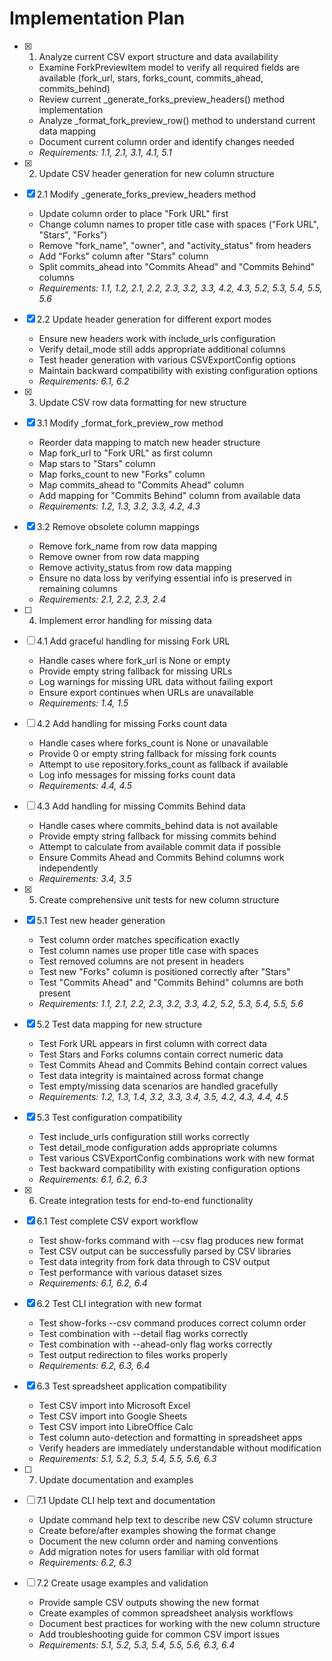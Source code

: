 # Implementation Plan

- [x] 1. Analyze current CSV export structure and data availability
  - Examine ForkPreviewItem model to verify all required fields are available (fork_url, stars, forks_count, commits_ahead, commits_behind)
  - Review current _generate_forks_preview_headers() method implementation
  - Analyze _format_fork_preview_row() method to understand current data mapping
  - Document current column order and identify changes needed
  - _Requirements: 1.1, 2.1, 3.1, 4.1, 5.1_

- [x] 2. Update CSV header generation for new column structure
- [x] 2.1 Modify _generate_forks_preview_headers method
  - Update column order to place "Fork URL" first
  - Change column names to proper title case with spaces ("Fork URL", "Stars", "Forks")
  - Remove "fork_name", "owner", and "activity_status" from headers
  - Add "Forks" column after "Stars" column
  - Split commits_ahead into "Commits Ahead" and "Commits Behind" columns
  - _Requirements: 1.1, 1.2, 2.1, 2.2, 2.3, 3.2, 3.3, 4.2, 4.3, 5.2, 5.3, 5.4, 5.5, 5.6_

- [x] 2.2 Update header generation for different export modes
  - Ensure new headers work with include_urls configuration
  - Verify detail_mode still adds appropriate additional columns
  - Test header generation with various CSVExportConfig options
  - Maintain backward compatibility with existing configuration options
  - _Requirements: 6.1, 6.2_

- [x] 3. Update CSV row data formatting for new structure
- [x] 3.1 Modify _format_fork_preview_row method
  - Reorder data mapping to match new header structure
  - Map fork_url to "Fork URL" as first column
  - Map stars to "Stars" column
  - Map forks_count to new "Forks" column
  - Map commits_ahead to "Commits Ahead" column
  - Add mapping for "Commits Behind" column from available data
  - _Requirements: 1.2, 1.3, 3.2, 3.3, 4.2, 4.3_

- [x] 3.2 Remove obsolete column mappings
  - Remove fork_name from row data mapping
  - Remove owner from row data mapping
  - Remove activity_status from row data mapping
  - Ensure no data loss by verifying essential info is preserved in remaining columns
  - _Requirements: 2.1, 2.2, 2.3, 2.4_

- [ ] 4. Implement error handling for missing data
- [ ] 4.1 Add graceful handling for missing Fork URL
  - Handle cases where fork_url is None or empty
  - Provide empty string fallback for missing URLs
  - Log warnings for missing URL data without failing export
  - Ensure export continues when URLs are unavailable
  - _Requirements: 1.4, 1.5_

- [ ] 4.2 Add handling for missing Forks count data
  - Handle cases where forks_count is None or unavailable
  - Provide 0 or empty string fallback for missing fork counts
  - Attempt to use repository.forks_count as fallback if available
  - Log info messages for missing forks count data
  - _Requirements: 4.4, 4.5_

- [ ] 4.3 Add handling for missing Commits Behind data
  - Handle cases where commits_behind data is not available
  - Provide empty string fallback for missing commits behind
  - Attempt to calculate from available commit data if possible
  - Ensure Commits Ahead and Commits Behind columns work independently
  - _Requirements: 3.4, 3.5_

- [x] 5. Create comprehensive unit tests for new column structure
- [x] 5.1 Test new header generation
  - Test column order matches specification exactly
  - Test column names use proper title case with spaces
  - Test removed columns are not present in headers
  - Test new "Forks" column is positioned correctly after "Stars"
  - Test "Commits Ahead" and "Commits Behind" columns are both present
  - _Requirements: 1.1, 2.1, 2.2, 2.3, 3.2, 3.3, 4.2, 5.2, 5.3, 5.4, 5.5, 5.6_

- [x] 5.2 Test data mapping for new structure
  - Test Fork URL appears in first column with correct data
  - Test Stars and Forks columns contain correct numeric data
  - Test Commits Ahead and Commits Behind contain correct values
  - Test data integrity is maintained across format change
  - Test empty/missing data scenarios are handled gracefully
  - _Requirements: 1.2, 1.3, 1.4, 3.2, 3.3, 3.4, 3.5, 4.2, 4.3, 4.4, 4.5_

- [x] 5.3 Test configuration compatibility
  - Test include_urls configuration still works correctly
  - Test detail_mode configuration adds appropriate columns
  - Test various CSVExportConfig combinations work with new format
  - Test backward compatibility with existing configuration options
  - _Requirements: 6.1, 6.2, 6.3_

- [x] 6. Create integration tests for end-to-end functionality
- [x] 6.1 Test complete CSV export workflow
  - Test show-forks command with --csv flag produces new format
  - Test CSV output can be successfully parsed by CSV libraries
  - Test data integrity from fork data through to CSV output
  - Test performance with various dataset sizes
  - _Requirements: 6.1, 6.2, 6.4_

- [x] 6.2 Test CLI integration with new format
  - Test show-forks --csv command produces correct column order
  - Test combination with --detail flag works correctly
  - Test combination with --ahead-only flag works correctly
  - Test output redirection to files works properly
  - _Requirements: 6.2, 6.3, 6.4_

- [x] 6.3 Test spreadsheet application compatibility
  - Test CSV import into Microsoft Excel
  - Test CSV import into Google Sheets
  - Test CSV import into LibreOffice Calc
  - Test column auto-detection and formatting in spreadsheet apps
  - Verify headers are immediately understandable without modification
  - _Requirements: 5.1, 5.2, 5.3, 5.4, 5.5, 5.6, 6.3_

- [ ] 7. Update documentation and examples
- [ ] 7.1 Update CLI help text and documentation
  - Update command help text to describe new CSV column structure
  - Create before/after examples showing the format change
  - Document the new column order and naming conventions
  - Add migration notes for users familiar with old format
  - _Requirements: 6.2, 6.3_

- [ ] 7.2 Create usage examples and validation
  - Provide sample CSV outputs showing the new format
  - Create examples of common spreadsheet analysis workflows
  - Document best practices for working with the new column structure
  - Add troubleshooting guide for common CSV import issues
  - _Requirements: 5.1, 5.2, 5.3, 5.4, 5.5, 5.6, 6.3, 6.4_